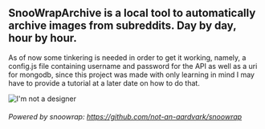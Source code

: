## SnooWrapArchive is a local tool to automatically archive images from subreddits. Day by day, hour by hour.

As of now some tinkering is needed in order to get it working, namely, a config.js file containing username and password for the API as well as a uri for mongodb, since this project was made with only learning in mind I may have to provide a tutorial at a later date on how to do that.

![I'm not a designer](https://i.imgur.com/5OPJOR4.png)

###### Powered by snoowrap: https://github.com/not-an-aardvark/snoowrap

